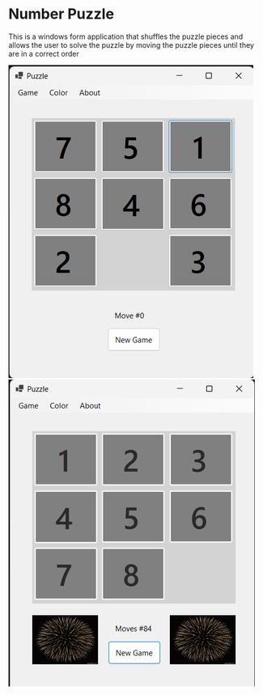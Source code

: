 # Number Puzzle
This is a windows form application that shuffles the puzzle pieces and allows the user to solve the puzzle by moving the puzzle pieces until they are in a correct order

<img src="./Number-puzzle_1.png" alt="screenshot">
<img src="./Number-puzzle_2.png" alt="screenshot">
